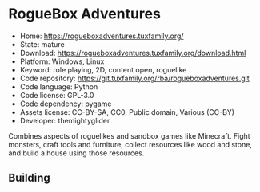# RogueBox Adventures

- Home: https://rogueboxadventures.tuxfamily.org/
- State: mature
- Download: https://rogueboxadventures.tuxfamily.org/download.html
- Platform: Windows, Linux
- Keyword: role playing, 2D, content open, roguelike
- Code repository: https://git.tuxfamily.org/rba/rogueboxadventures.git
- Code language: Python
- Code license: GPL-3.0
- Code dependency: pygame
- Assets license: CC-BY-SA, CC0, Public domain, Various (CC-BY)
- Developer: themightyglider

Combines aspects of roguelikes and sandbox games like Minecraft. Fight monsters, craft tools and furniture, collect resources like wood and stone, and build a house using those resources.

## Building
